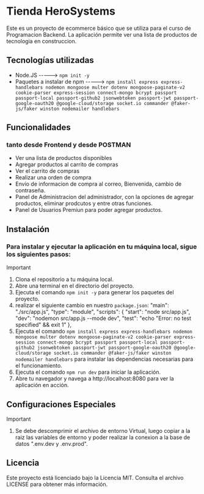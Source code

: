 # Tienda HeroSystems
Este es un proyecto de ecommerce básico que se utiliza para el curso de Programacion Backend. La aplicación permite ver una lista de productos de tecnologia en construccion.

## Tecnologías utilizadas
- Node.JS   ----->  `npm init -y` 
- Paquetes a instalar de npm   ----->  `npm install express express-handlebars nodemon mongoose multer dotenv mongoose-paginate-v2 cookie-parser express-session connect-mongo bcrypt passport passport-local passport-github2 jsonwebtoken passport-jwt passport-google-oauth20 @google-cloud/storage socket.io commander @faker-js/faker winston nodemailer handlebars`

## Funcionalidades
### tanto desde Frontend y desde POSTMAN
- Ver una lista de productos disponibles
- Agregar productos al carrito de compras
- Ver el carrito de compras
- Realizar una orden de compra
- Envio de informacion de compra al correo, Bienvenida, cambio de contraseña.
- Panel de Administracion del administrador, con la opciones de agregar productos, eliminar prodcutos y entre otras funciones.
- Panel de Usuarios Premiun para poder agregar productos.

## Instalación

### Para instalar y ejecutar la aplicación en tu máquina local, sigue los siguientes pasos:

> [!IMPORTANT]
> 1. Clona el repositorio a tu máquina local.
> 2. Abre una terminal en el directorio del proyecto.
> 3. Ejecuta el comando `npm init -y` para generar los paquetes del proyecto.
> 4. realizar el siguiente cambio en nuestro `package.json`: 
    "main": "./src/app.js",
    "type": "module",
    "scripts": {
        "start": "node src/app.js",
        "dev": "nodemon src/app.js --mode dev",
        "test": "echo \"Error: no test specified\" && exit 1"
        },
> 4. Ejecuta el comando `npm install express express-handlebars nodemon mongoose multer dotenv mongoose-paginate-v2 cookie-parser express-session connect-mongo bcrypt passport passport-local passport-github2 jsonwebtoken passport-jwt passport-google-oauth20 @google-cloud/storage socket.io commander @faker-js/faker winston nodemailer handlebars` para instalar las dependencias necesarias para el funcionamiento.
> 5. Ejecuta el comando `npm run dev`  para iniciar la aplicación.
> 7. Abre tu navegador y navega a http://localhost:8080 para ver la aplicación en acción.

## Configuraciones Especiales
> [!IMPORTANT]
> 1. Se debe descomprimir el archivo de entorno Virtual, luego copiar a la raiz las variables de entorno y poder realizar la conexion a la base de datos ".env.dev y .env.prod".

## Licencia
Este proyecto está licenciado bajo la Licencia MIT. Consulta el archivo LICENSE para obtener más información.
